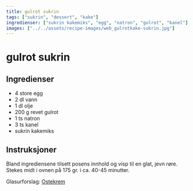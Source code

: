 ```yaml
---
title: gulrot sukrin
tags: ["sukrin", "dessert", "kake"]
ingredienser: ["sukrin kakemiks", "egg", "natron", "gulrot", "kanel"]
images: ["../../assets/recipe-images/web_gulrotkake-sukrin.jpg"]
---
```


# gulrot sukrin

## Ingredienser

- 4 store egg
- 2 dl vann
- 1 dl olje
- 200 g revet gulrot
- 1 ts natron
- 3 ts kanel
- sukrin kakemiks

## Instruksjoner

Bland ingrediensene tilsett posens innhold og visp til en glat, jevn røre. Stekes midt i ovnen på 175 gr. i ca. 40-45 minutter.

Glasurforslag: [Ostekrem](./ostekrem-sukrin)

